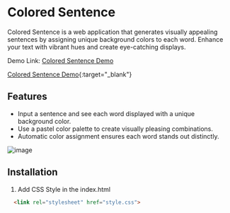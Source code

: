 # Colored Sentence

Colored Sentence is a web application that generates visually appealing sentences by assigning unique background colors to each word. Enhance your text with vibrant hues and create eye-catching displays.

Demo Link: 
[Colored Sentence Demo](https://parkpoomdev.github.io/sentence-colorizer/)

[Colored Sentence Demo]([url](https://parkpoomdev.github.io/sentence-colorizer/)){:target="_blank"}

## Features

- Input a sentence and see each word displayed with a unique background color.
- Use a pastel color palette to create visually pleasing combinations.
- Automatic color assignment ensures each word stands out distinctly.

![image](https://github.com/parkpoomdev/sentence-colorizer/assets/95712446/be5d42e0-5632-4ef2-be66-6d047f1e4684)

## Installation

1. Add CSS Style in the index.html 
```html 
  <link rel="stylesheet" href="style.css">
```
